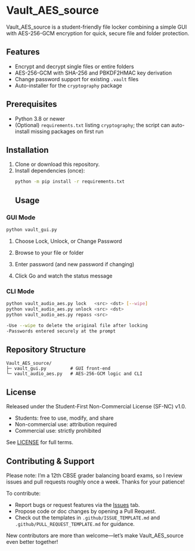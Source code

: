 # Vault_AES_source

Vault_AES_source is a student-friendly file locker combining a simple GUI with AES-256-GCM encryption for quick, secure file and folder protection.

## Features

- Encrypt and decrypt single files or entire folders  
- AES-256-GCM with SHA-256 and PBKDF2HMAC key derivation  
- Change password support for existing `.vault` files  
- Auto-installer for the `cryptography` package  

## Prerequisites

- Python 3.8 or newer  
- (Optional) `requirements.txt` listing `cryptography`; the script can auto-install missing packages on first run  

## Installation

1. Clone or download this repository.  
2. Install dependencies (once):
    ```bash
    python -m pip install -r requirements.txt
    ```
    ## Usage

### GUI Mode

```bash
python vault_gui.py
```
1. Choose Lock, Unlock, or Change Password

2. Browse to your file or folder

3. Enter password (and new password if changing)

4. Click Go and watch the status message

### CLI Mode

```bash
python vault_audio_aes.py lock   <src> <dst> [--wipe]
python vault_audio_aes.py unlock <src> <dst>
python vault_audio_aes.py repass <src>

-Use --wipe to delete the original file after locking
-Passwords entered securely at the prompt
```

## Repository Structure

```plaintext
Vault_AES_source/
├─ vault_gui.py         # GUI front-end
└─ vault_audio_aes.py   # AES-256-GCM logic and CLI

```
## License

Released under the Student-First Non-Commercial License (SF-NC) v1.0.  
- Students: free to use, modify, and share  
- Non-commercial use: attribution required  
- Commercial use: strictly prohibited  

See [LICENSE](LICENSE) for full terms.

## Contributing & Support

Please note: I’m a 12th CBSE grader balancing board exams, so I review issues and pull requests
roughly once a week. Thanks for your patience!

To contribute:

- Report bugs or request features via the [Issues](https://github.com/your-username/Vault_AES_source/issues) tab.  
- Propose code or doc changes by opening a Pull Request.  
- Check out the templates in `.github/ISSUE_TEMPLATE.md` and
  `.github/PULL_REQUEST_TEMPLATE.md` for guidance.

New contributors are more than welcome—let’s make Vault_AES_source even better together!

